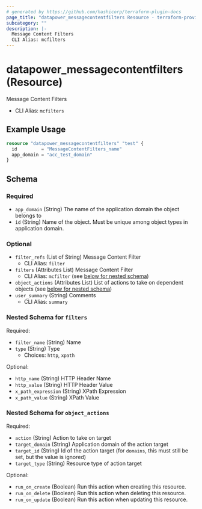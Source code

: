 ```yaml
---
# generated by https://github.com/hashicorp/terraform-plugin-docs
page_title: "datapower_messagecontentfilters Resource - terraform-provider-datapower"
subcategory: ""
description: |-
  Message Content Filters
  CLI Alias: mcfilters
---
```


# datapower_messagecontentfilters (Resource)

Message Content Filters
  - CLI Alias: `mcfilters`

## Example Usage

```terraform
resource "datapower_messagecontentfilters" "test" {
  id         = "MessageContentFilters_name"
  app_domain = "acc_test_domain"
}
```

<!-- schema generated by tfplugindocs -->
## Schema

### Required

- `app_domain` (String) The name of the application domain the object belongs to
- `id` (String) Name of the object. Must be unique among object types in application domain.

### Optional

- `filter_refs` (List of String) Message Content Filter
  - CLI Alias: `filter`
- `filters` (Attributes List) Message Content Filter
  - CLI Alias: `mcfilter` (see [below for nested schema](#nestedatt--filters))
- `object_actions` (Attributes List) List of actions to take on dependent objects (see [below for nested schema](#nestedatt--object_actions))
- `user_summary` (String) Comments
  - CLI Alias: `summary`

<a id="nestedatt--filters"></a>
### Nested Schema for `filters`

Required:

- `filter_name` (String) Name
- `type` (String) Type
  - Choices: `http`, `xpath`

Optional:

- `http_name` (String) HTTP Header Name
- `http_value` (String) HTTP Header Value
- `x_path_expression` (String) XPath Expression
- `x_path_value` (String) XPath Value


<a id="nestedatt--object_actions"></a>
### Nested Schema for `object_actions`

Required:

- `action` (String) Action to take on target
- `target_domain` (String) Application domain of the action target
- `target_id` (String) Id of the action target (for `domains`, this must still be set, but the value is ignored)
- `target_type` (String) Resource type of action target

Optional:

- `run_on_create` (Boolean) Run this action when creating this resource.
- `run_on_delete` (Boolean) Run this action when deleting this resource.
- `run_on_update` (Boolean) Run this action when updating this resource.
